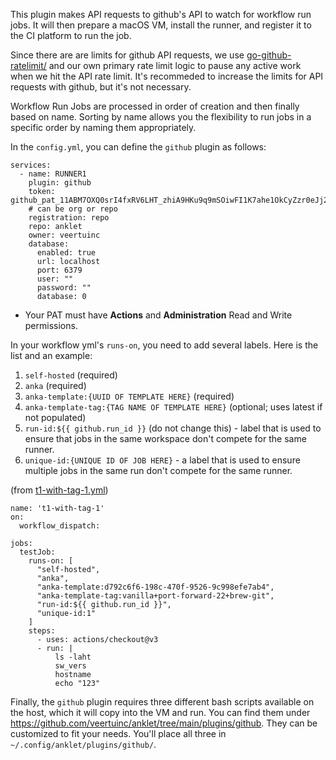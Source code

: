 This plugin makes API requests to github's API to watch for workflow run jobs. It will then prepare a macOS VM, install the runner, and register it to the CI platform to run the job.

Since there are are limits for github API requests, we use [go-github-ratelimit/](https://github.com/gofri/go-github-ratelimit/) and our own primary rate limit logic to pause any active work when we hit the API rate limit. It's recommeded to increase the limits for API requests with github, but it's not necessary.

Workflow Run Jobs are processed in order of creation and then finally based on name. Sorting by name allows you the flexibility to run jobs in a specific order by naming them appropriately.

In the `config.yml`, you can define the `github` plugin as follows:

```
services:
  - name: RUNNER1
    plugin: github
    token: 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
    # can be org or repo
    registration: repo
    repo: anklet
    owner: veertuinc
    database:
      enabled: true
      url: localhost
      port: 6379
      user: ""
      password: ""
      database: 0
```

- Your PAT must have **Actions** and **Administration** Read and Write permissions.

In your workflow yml's `runs-on`, you need to add several labels. Here is the list and an example:

1. `self-hosted` (required)
1. `anka` (required)
1. `anka-template:{UUID OF TEMPLATE HERE}` (required)
1. `anka-template-tag:{TAG NAME OF TEMPLATE HERE}` (optional; uses latest if not populated)
1. `run-id:${{ github.run_id }}` (do not change this) - label that is used to ensure that jobs in the same workspace don't compete for the same runner.
1. `unique-id:{UNIQUE ID OF JOB HERE}` - a label that is used to ensure multiple jobs in the same run don't compete for the same runner.

(from [t1-with-tag-1.yml](.github/workflows/t1-with-tag-1.yml))

```
name: 't1-with-tag-1'
on:
  workflow_dispatch:

jobs:
  testJob:
    runs-on: [ 
      "self-hosted", 
      "anka", 
      "anka-template:d792c6f6-198c-470f-9526-9c998efe7ab4", 
      "anka-template-tag:vanilla+port-forward-22+brew-git",
      "run-id:${{ github.run_id }}", 
      "unique-id:1"
    ]
    steps:
      - uses: actions/checkout@v3
      - run: |
          ls -laht
          sw_vers
          hostname
          echo "123"
```

Finally, the `github` plugin requires three different bash scripts available on the host, which it will copy into the VM and run. You can find them under https://github.com/veertuinc/anklet/tree/main/plugins/github. They can be customized to fit your needs. You'll place all three in `~/.config/anklet/plugins/github/`.